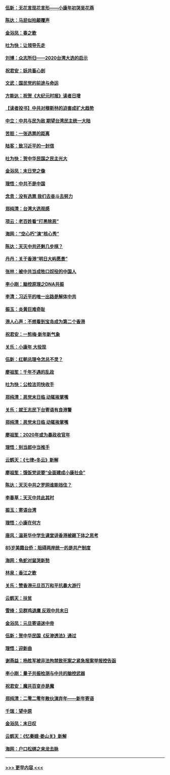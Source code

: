 #### [伍新：无花言现花言形——小康年初哭吴花燕](../pages/nsc993/n11800044.md?t=01181201) 
#### [陈达：马屁似拍颠覆声](../pages/nsc993/n11800010.md?t=01181201) 
#### [金浴凤：春之歌](../pages/nsc993/n11797687.md?t=01181201) 
#### [吐为快：让领导先走](../pages/nsc993/n11797512.md?t=01181201) 
#### [刘博：众志所归——2020台湾大选的启示](../pages/nsc993/n11796878.md?t=01181201) 
#### [祝君安：妖共畜心剖](../pages/nsc993/n11794273.md?t=01181201) 
#### [文武：国民党的前途与命运](../pages/nsc993/n11794198.md?t=01181201) 
#### [方能达：祝贺《大纪元时报》读者日增](../pages/nsc993/n11793807.md?t=01181201) 
#### [【读者投书】中共对穆斯林的迫害成扩大趋势](../pages/nsc993/n11791371.md?t=01181201) 
#### [中立：中共与民为敌 期望台湾民主统一大陆](../pages/nsc993/n11790392.md?t=01181201) 
#### [苦胆：一张选票的距离](../pages/nsc993/n11788914.md?t=01181201) 
#### [陆客：致习近平的一封信](../pages/nsc993/n11788867.md?t=01181201) 
#### [吐为快：贺中华民国之民主光大](../pages/nsc993/n11788618.md?t=01181201) 
#### [金浴凤：末日党之像](../pages/nsc993/n11787475.md?t=01181201) 
#### [理悟：中共不是中国](../pages/nsc993/n11787463.md?t=01181201) 
#### [念贲：没有选票  我们去奋斗去努力](../pages/nsc993/n11787398.md?t=01181201) 
#### [郑纯清：台湾大选观感](../pages/nsc993/n11786210.md?t=01181201) 
#### [项云：老百姓看“打黑除恶”](../pages/nsc993/n11785398.md?t=01181201) 
#### [海网：“空心朽”演“核心秀”](../pages/nsc993/n11783874.md?t=01181201) 
#### [陈达：天灭中共还剩几步棋？](../pages/nsc993/n11783719.md?t=01181201) 
#### [丹丹：关于香港“明日大屿愿景”](../pages/nsc993/n11783273.md?t=01181201) 
#### [张林：被中共当成牲口奴役的中国人](../pages/nsc993/n11782397.md?t=01181201) 
#### [李小刚：脑控原理之DNA共振](../pages/nsc993/n11780962.md?t=01181201) 
#### [李清：习近平的唯一出路是解体中共](../pages/nsc993/n11780866.md?t=01181201) 
#### [振玉：炎黄巨难奇耻](../pages/nsc993/n11779632.md?t=01181201) 
#### [港人心声：不想看到宝岛成为第二个香港](../pages/nsc993/n11778817.md?t=01181201) 
#### [祝君安：一剪梅‧新年新气象](../pages/nsc993/n11776340.md?t=01181201) 
#### [关乐：小康年 大役现](../pages/nsc993/n11774213.md?t=01181201) 
#### [伍新：红朝总理令怎总不灵？](../pages/nsc993/n11770813.md?t=01181201) 
#### [廖祖笙：千年不遇的乱政](../pages/nsc993/n11770373.md?t=01181201) 
#### [吐为快：公检法司快收手](../pages/nsc993/n11770359.md?t=01181201) 
#### [郑纯清：恶党末日临 动辄挨掌嘴](../pages/nsc993/n11769912.md?t=01181201) 
#### [关乐：就王志民下台寄语有良港警](../pages/nsc993/n11769903.md?t=01181201) 
#### [郑纯清：恶党末日临 动辄挨掌嘴](../pages/nsc993/n11769356.md?t=01181201) 
#### [廖祖笙：2020年或为暴政收官年](../pages/nsc993/n11768216.md?t=01181201) 
#### [理悟：别当郎中当推手](../pages/nsc993/n11768243.md?t=01181201) 
#### [云鹤天：《七律▪冬云》新解](../pages/nsc993/n11768204.md?t=01181201) 
#### [廖祖笙：饿饭党说要“全面建成小康社会”](../pages/nsc993/n11767482.md?t=01181201) 
#### [陈达：天灭中共之罗网谁能挡住？](../pages/nsc993/n11767465.md?t=01181201) 
#### [李春草：天灭中共此其时](../pages/nsc993/n11767452.md?t=01181201) 
#### [振玉：寄语台湾](../pages/nsc993/n11767432.md?t=01181201) 
#### [理悟：小康在何方](../pages/nsc993/n11767394.md?t=01181201) 
#### [唐风：温哥华中学生课堂讲香港被踢下体之思考](../pages/nsc993/n11766848.md?t=01181201) 
#### [85岁美籍台侨：阻碍两岸统一的是共产制度](../pages/nsc993/n11765043.md?t=01181201) 
#### [海网：龟蛇对鼠哭新愁](../pages/nsc993/n11764895.md?t=01181201) 
#### [林泉：香江之歌](../pages/nsc993/n11764415.md?t=01181201) 
#### [关乐：赞香港元旦百万和平抗暴大游行](../pages/nsc993/n11764382.md?t=01181201) 
#### [云鹤天：扶贫](../pages/nsc993/n11764245.md?t=01181201) 
#### [雪绮：见群鸡退鹰  反观中共末日](../pages/nsc993/n11762112.md?t=01181201) 
#### [金浴凤：元旦寄语迷中帝](../pages/nsc993/n11761788.md?t=01181201) 
#### [伍新：贺中华民国《反渗透法》通过](../pages/nsc993/n11761994.md?t=01181201) 
#### [理悟：迎新曲](../pages/nsc993/n11761152.md?t=01181201) 
#### [谢燕益：杨胜军被非法拘禁致死案之紧急报案举报控告函](../pages/nsc993/n11756134.md?t=01181201) 
#### [李小刚：量子共振检测与中共的脑控武器](../pages/nsc993/n11754518.md?t=01181201) 
#### [祝君安：魔共百变亦是魔](../pages/nsc993/n11754469.md?t=01181201) 
#### [郑纯清：二零二零年散伙演弃年——新年寄语](../pages/nsc993/n11754195.md?t=01181201) 
#### [千瑞：望中原](../pages/nsc993/n11754159.md?t=01181201) 
#### [金浴凤：末日叹](../pages/nsc993/n11752359.md?t=01181201) 
#### [云鹤天：《忆秦娥‧娄山关》新解](../pages/nsc993/n11752348.md?t=01181201) 
#### [海网：户口松绑之来龙去脉](../pages/nsc993/n11752328.md?t=01181201) 

----
#### [ >>> 更早内容 <<< ](../indexes/nsc993-earlier.md)
